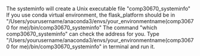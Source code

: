 The systeminfo will create a Unix executable file "comp30670_systeminfo"
If you use conda virtual environment, the flask_platform should be in "/Users/yourusername/anaconda3/envs/your_environmentname(comp30670 for me)/bin/comp30670_systeminfo"
The command "which comp30670_systeminfo" can check the address for you.
Type "/Users/yourusername/anaconda3/envs/your_environmentname(comp30670 for me)/bin/comp30670_systeminfo" in terminal and run it.
